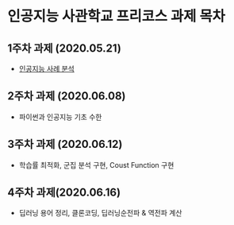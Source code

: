 # 인공지능 사관학교 프리코스 과제 목차

## 1주차 과제 (2020.05.21)
* [인공지능 사례 분석](/1과제물_제출.ipynb)
## 2주차 과제 (2020.06.08)
* 파이썬과 인공지능 기초 수한
## 3주차 과제 (2020.06.12)
* 학습률 최적화, 군집 분석 구현, Coust Function 구현
## 4주차 과제(2020.06.16)
* 딥러닝 용어 정리, 클론코딩, 딥러닝순전파 & 역전파 계산
